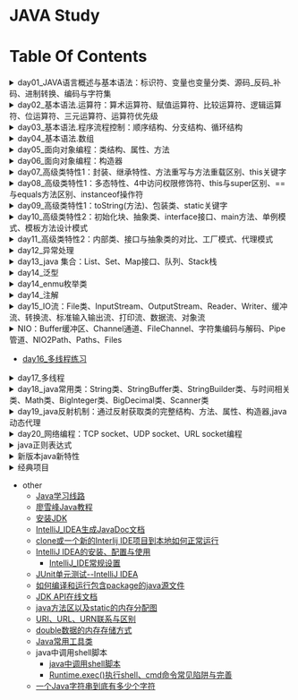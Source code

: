 JAVA Study
==

# Table Of Contents
<details>
<summary>day01_JAVA语言概述与基本语法：标识符、变量也变量分类、源码_反码_补码、进制转换、编码与字符集</summary>

* [day01_JAVA语言概述与基本语法](./day01/README.md "day01")
    * [JAVA语言概述](./day01/README.md#JAVA语言概述)
        * [java语言特点](./day01/README.md#java语言特点)
        * [java两种核心机制](./day01/README.md#java两种核心机制)
        * [.java源文件要求](./day01/README.md#java源文件要求)
        * [JDK、JRE、JVM的关系](./day01/README.md#JDKJREJVM的关系)
        * [注释](./day01/README.md#注释)
        * [javadoc生成文档说明](./day01/README.md#javadoc生成文档说明)
    * [关键字](./day01/README.md#关键字)
        * [定义数据类型的关键字](./day01/README.md#定义数据类型的关键字)
        * [定义数据类型值的关键字](./day01/README.md#定义数据类型值的关键字)
        * [定义流程控制的关键字](./day01/README.md#定义流程控制的关键字)
        * [定义权限修饰符的关键字](./day01/README.md#定义权限修饰符的关键字)
        * [定义类、函数、变量修饰符的关键字](./day01/README.md#定义类函数变量修饰符的关键字)
        * [定义类与类之间关系的关键字](./day01/README.md#定义类与类之间关系的关键字)
        * [定义建立实例及引用实例，判断实例的关键字](./day01/README.md#定义建立实例及引用实例判断实例的关键字)
        * [异常处理的关键字](./day01/README.md#异常处理的关键字)
        * [用于包的关键字](./day01/README.md#用于包的关键字)
        * [其他修饰符关键字](./day01/README.md#其他修饰符关键字)
        * [保留字](./day01/README.md#保留字)
    * [标识符](./day01/README.md#标识符)
        * [合法标识符规则](./day01/README.md#合法标识符规则)
    * [Java中名称命名规范](./day01/README.md#Java中名称命名规范)
    * [java中变量的声明与使用](./day01/README.md#java中变量的声明与使用)
        * [变量](./day01/README.md#变量)
        * [程序的执行过程](./day01/README.md#程序的执行过程)
        * [变量的分类](./day01/README.md#变量的分类)
            * [整数类型](./day01/README.md#整数类型)
            * [浮点型](./day01/README.md#浮点型)
            * [字符类型](./day01/README.md#字符类型)
            * [布尔类型boolean](./day01/README.md#布尔类型boolean)
        * [变量之间的运算](./day01/README.md#变量之间的运算)
    * [4种整数表达方式](./day01/README.md#4种整数表达方式)
    * [原码、反码、补码](./day01/README.md#原码反码补码)
    * [进制之间转换](./day01/README.md#进制之间转换)
        * [十进制转其它进制内置方法](./day01/README.md#十进制转其它进制内置方法)
    * [编码与字符集](./day01/README.md#编码与字符集)
        * [ASCII编码](./day01/README.md#ASCII编码)
        * [Unicode编码](./day01/README.md#Unicode编码)
            * [UTF-8](./day01/README.md#UTF-8)
</details>

<details>
<summary>day02_基本语法.运算符：算术运算符、赋值运算符、比较运算符、逻辑运算符、位运算符、三元运算符、运算符优先级</summary>

* [day02_基本语法](./day02/README.md "day02")
    * [运算符](./day02/README.md#运算符)
        * [算术运算符](./day02/README.md#算术运算)
            * [取模(取余数)：%](./day02/README.md#取模取余数)
            * [自增](./day02/README.md#自增)
            * [自减](./day02/README.md#自减)
            * [算术运算符的注意问题](./day02/README.md#算术运算符的注意问题)
            * [算术运算示例](./day02/README.md#算术运算示例)
        * [赋值运算符](./day02/README.md#赋值运算符)
        * [比较运算符](./day02/README.md#比较运算符)
        * [逻辑运算符](./day02/README.md#逻辑运算符)
            * [逻辑运算符对比示例](./day02/README.md#逻辑运算符对比示例)
        * [位运算符](./day02/README.md#位运算符)
            * [位运算符细节](./day02/README.md#位运算符细节)
            * [位运算应用例子](./day02/README.md#位运算应用例子)
        * [三元运算符](./day02/README.md#三元运算符)
        * [运算符的优先级](./day02/README.md#运算符的优先级)
    * [10进制数转成以16进制格式打印出来](./day02/README.md#10进制数转成以16进制格式打印出来)

</details>


<details>
<summary>day03_基本语法.程序流程控制：顺序结构、分支结构、循环结构</summary>

* [day03_基本语法.程序流程控制.循环结构](./day03/README.md "day03")
    * [程序流程控制](./day03/README.md#程序流程控制)
        * [结构类型](./day03/README.md#结构类型)
            * 顺序结构
            * 分支结构
            * 循环结构
    * [分支结构](./day03/README.md#分支结构)
        * [if-else](./day03/README.md#if-else)
        * [switch-case](./day03/README.md#switch-case)
            * [switch-case规则](./day03/README.md#switch-case规则)
        * [自动判断是否为闰年 示例](./day03/DateEstimationDays2.java)
    * [循环结构](./day03/README.md#循环结构)
        * [for循环](./day03/README.md#for循环)
        * [while](./day03/README.md#while)
        * [do-while](./day03/README.md#do-while)
        * [特殊流程控制break](./day03/README.md#特殊流程控制break)
            * break语句用于终止某个语句块的执行
            * [break语句出现在多层，嵌套的语句块中时，可以通过标签指明要终止的是哪一层语句块](./day03/README.md#break语句出现在多层嵌套的语句块中时可以通过标签指明要终止的是哪一层语句块)
        * [continue特殊控制](./day03/README.md#continue特殊控制)
        * [return](./day03/README.md#return)
        * [break, continue, return特殊流程控制说明](./day03/README.md#break-continue-return特殊流程控制说明)
</details>


<details>
<summary>day04_基本语法.数组</summary>

* [day04_基本语法.数组](./day04/README.md "day04")
    * [数组](./day04/README.md#数组)
    * [数组声明与初始化](./day04/README.md#数组声明与初始化)
    * [数组元素的默认值](./day04/README.md#数组元素的默认值)
    * [java数据的内存基本结构](./day04/README.md#java数据的内存基本结构)
    * [多维数组](./day04/README.md#多维数组)
        * [数组的不同书写格式](./day04/README.md#数组的不同书写格式)
        * [混合数据类型数组](./day04/README.md#混合数据类型数组)
    * [Arrays数组操作类](./day04/README.md#Arrays数组操作类)
    
</details>


<details>
<summary>day05_面向对象编程：类结构、属性、方法</summary>

* [day05_面向对象编程](./day05/README.md "day05")
    * [学习面向对象内容的三条主线](./day05/README.md#学习面向对象内容的三条主线)
    * [面向对象与面向过程](./day05/README.md#面向对象与面向过程)
    * [面向对象的思想概述](./day05/README.md#面向对象的思想概述)
    * [class类结构](./day05/README.md#class类结构)
        * [类的成员构成示例1](./day05/README.md#类的成员构成示例1)
        * [类的成员构成示例2](./day05/README.md#类的成员构成示例2)
    * [创建java自定义类](./day05/README.md#创建java自定义类)
        * [类的成员之一：属性](./day05/README.md#类的成员之一：属性)
        * [类中变量分类：成员变量与局部变量](./day05/README.md#类中变量分类成员变量与局部变量)
            * [成员变量的默认值(类变量、实例变量)](./day05/README.md#成员变量的默认值类变量实例变量)
        * [类的成员之二：方法](./day05/README.md#类的成员之二方法)
        * [对象的创建和使用](./day05/README.md#对象的创建和使用)
        * [类的访问机制](./day05/README.md#类的访问机制)
        * [方法(method)](./day05/README.md#方法method)
            * 方法的调用
        * [方法的重载](./day05/README.md#方法的重载)
        * [可变个数的形参](./day05/README.md#可变个数的形参)
    * [内存划分的结构](./day05/README.md#内存划分的结构)
    * [方法的参数传递](./day05/README.md#方法的参数传递)
    * [面向对象特征之一：封装和隐藏](./day05/README.md#面向对象特征之一封装和隐藏)
        * [信息的封装和隐藏](./day05/README.md#信息的封装和隐藏)
        
</details>

<details>
<summary>day06_面向对象编程：构造器</summary>

* [day06_面向对象编程.构造器](./day06/README.md "day06")
    * [类的成员之三：构造器(构造方法)](./day06/README.md#类的成员之三构造器构造方法)
        * [构造器的特征](./day06/README.md#构造器的特征)
        * [构造器的作用](./day06/README.md#构造器的作用)
        * [构造器语法格式](./day06/README.md#构造器语法格式)
        * [构造器规则](./day06/README.md#构造器规则)
    * [构造器重载](./day06/README.md#构造器重载)

</details>

<details>
<summary>day07_高级类特性1：封装、继承特性、方法重写与方法重载区别、this关键字</summary>

* [day07_高级类特性1](./day07/README.md "day07")
    * [关键字--this](./day07/README.md#关键字--this)
        * [this作用](./day07/README.md#this作用)
        * [this关键字使用注意事项](./day07/README.md#this关键字使用注意事项)
    * [JavaBean](./day07/README.md#JavaBean)
    * [UML图表示类方法](./day07/README.md#UML图表示类方法)
    * [关键字--package](./day07/README.md#关键字--package)
        * [package的使用](./day07/README.md#package的使用)
    * [关键字--import](./day07/README.md#关键字--import)
        * [import语句使用注意事项](./day07/README.md#import语句使用注意事项)
    * [JDK主要的包介绍](./day07/README.md#JDK主要的包介绍)
    * [面向对象特征之二：继承](./day07/README.md#面向对象特征之二继承)
        * [继承基本概念](./day07/README.md#继承基本概念)
        * [继承的作用](./day07/README.md#继承的作用)
        * [继承的规则](./day07/README.md#继承的规则)
    * [方法的重写(overrides)](./day07/README.md#方法的重写overrides)
        * [定义](./day07/README.md#定义)
        * [方法重写规则](./day07/README.md#方法重写规则)
    * [方法重写与方法重载的区别](./day07/README.md#方法重写与方法重载的区别)
</details>


<details>
<summary>day08_高级类特性1：多态特性、4中访问权限修饰符、this与super区别、==与equals方法区别、instanceof操作符</summary>

* [day08_高级类特性1](./day08/README.md "day08")
    * [四种访问权限修饰符](./day08/README.md#四种访问权限修饰符)
    * [super关键字](./day08/README.md#super关键字)
        * [调用父类的构造器](./day08/README.md#调用父类的构造器)
    * [this和super的区别](./day08/README.md#this和super的区别)
        * [super父类与子类的内存结构](./day08/README.md#super父类与子类的内存结构)
        * [子类对象实例化的过程及内存结构](./day08/README.md#子类对象实例化的过程及内存结构)
    * [面向对象特征之三：多态性](./day08/README.md#面向对象特征之三多态性)
        * [虚拟方法调用(Virtual method invocation)](./day08/README.md#虚拟方法调用Virtual-method-invocation)
        * [子类继承父类](./day08/README.md#子类继承父类)
    * [instanceof操作符](./day08/README.md#instanceof操作符)
    * [对象类型转换(Casting)](./day08/README.md#对象类型转换Casting)
    * [Object类](./day08/README.md#Object类)
        * [Object类中的主要方法](./day08/README.md#Object类中的主要方法)
    * [==操作符与equals方法](./day08/README.md#操作符与equals方法)
    
</details>


<details>
<summary>day09_高级类特性1：toString(方法)、包装类、static关键字</summary>

* [day09_高级类特性1](./day09/README.md "day09")
    * [toString()方法](./day09/README.md#toString方法)
    * [包装类(Wrapper)](./day09/README.md#包装类Wrapper)
        * [基本数据类型、包装类、String类三者之间的互转](./day09/README.md#基本数据类型包装类String类三者之间的互转)
    * [static关键字](./day09/README.md#static关键字)
        * [类属性、类方法的设计思想](./day09/README.md#类属性类方法的设计思想)
        
</details>


<details>
<summary>day10_高级类特性2：初始化块、抽象类、interface接口、main方法、单例模式、模板方法设计模式</summary>

* [day10_高级类特性2](./day10/README.md "day10")
    * [单例设计模式(Singleton)](./day10/README.md#单例设计模式Singleton)
        * [单例的实现](./day10/README.md#单例的实现)
    * [main方法](./day10/README.md#main方法)
    * [类的成员之四：初始化块](./day10/README.md#类的成员之四初始化块)
        * [代码块分类：static代码块、非satic代码块](./day10/README.md#代码块分类)
    * [final关键字](./day10/README.md#final关键字)
    * [抽象类(abstract class)](./day10/README.md#抽象类abstract-class)
    * [模板方法设计模式(TemplateMethod)](./day10/README.md#模板方法设计模式TemplateMethod)
    * [interfacer接口](./day10/README.md#interfacer接口)
        * [接口用法总结](./day10/README.md#接口用法总结)
        * [java8接口的改进](./day10/README.md#java8接口的改进)
</details>


<details>
<summary>day11_高级类特性2：内部类、接口与抽象类的对比、工厂模式、代理模式</summary>

* [day11_高级类特性2](./day11/README.md "day11")
    * [工厂方法设计模式(factory method)](./day11/README.md#工厂方法设计模式factory-method)
        * 概述
        * [应用场景](./day11/README.md#应用场景)
        * [示例](./day11/README.md#工厂方法设计模式示例)
        * [工厂方法设计总结](./day11/README.md#工厂方法设计总结)
    * [代理模式(proxy)](./day11/README.md#代理模式(proxy))
        * 概述(./day11/README.md#)
        * [示例](./day11/README.md#示例)
    * [接口和抽象类的关系](./day11/README.md#)
    * [类的成员之五：内部类](./day11/README.md#类的成员之五内部类)
        * [内部类示例](./day11/README.md#内部类示例)
    * [匿名内部类](./day11/README.md#匿名内部类)
        * [匿名内部示例](./day11/README.md#匿名内部示例)

</details>


<details>
<summary>day12_异常处理</summary>

* [day12_异常处理](./day12/README.md "day12")
    * [异常的定义](./day12/README.md#异常的定义)
        * [分类](./day12/README.md#分类)
        * Exception
        * 异常解决方法
        * [异常特点](./day12/README.md#异常特点)
        * [java异常类层次](./day12/README.md#java异常类层次)
        * [异常、错误 示例](./day12/README.md#示例)
    * [异常处理机制](./day12/README.md#异常处理机制)
        * [如何处理异常](./day12/README.md#如何处理异常)
    * [异常处理方式一：抓取异常](./day12/README.md#异常处理方式一抓取异常)
        * [注意](./day12/README.md#注意)
    * [异常处理方式二：声明抛出异常](./day12/README.md#异常处理方式二声明抛出异常)
        * [重写方法声明抛出异常的原则](./day12/README.md#重写方法声明抛出异常的原则)
    * [手动抛出异常](./day12/README.md#手动抛出异常)
    * [自定义异常类](./day12/README.md#自定义异常类)
    * [异常处理小结](./day12/README.md#异常处理小结)
        * [java异常处理模型：抓抛模型](./day12/README.md#java异常处理模型抓抛模型)
        * [异常处理5个关键字](./day12/README.md#异常处理5个关键字)
    * 其他
        * [java对象在内存中的结构](./day12/README.md#java对象在内存中的结构)
</details>


<details>
<summary>day13_java 集合：List、Set、Map接口、队列、Stack栈</summary>

* [day13_java 集合](./day13/README.md "day13")
    * [java集合概述](./day13/README.md#java集合概述)
        * [Collection接口继承树](./day13/README.md#Collection接口继承树)
        * [Map接口继承树](./day13/README.md#Map接口继承树)
    * [Collection接口](./day13/README.md#Collection接口)
        * [Collection接口方法](./day13/README.md#Collection接口方法)
        * [使用Iterator接口遍历集合元素](./day13/README.md#使用Iterator接口遍历集合元素)
        * [for增强版遍历集合元素--foreach](./day13/README.md#for增强版遍历集合元素--foreach)
    * [List接口](./day13/README.md#List接口)
        * [List接口实现类之一：ArrayList](./day13/README.md#List接口实现类之一ArrayList)
        * [List实现类之二：LinkedList](./day13/README.md#List实现类之二LinkedList)
        * [List实现类之三：Vector](./day13/README.md#List实现类之三Vector)
        * [ListIterator接口](./day13/README.md#ListIterator接口)
        * [Iterator与ListIterator主要区别](./day13/README.md#Iterator与ListIterator主要区别)
    * [Set接口](./day13/README.md#Set接口)
        * [Set要求](./day13/README.md#Set要求)
        * [Set实现类之一：HashSet](./day13/README.md#Set实现类之一HashSet)
        * [hashCode()方法](./day13/README.md#hashCode方法)
        * [Set实现类之二：LinkedHashSet](./day13/README.md#Set实现类之二LinkedHashSet)
        * [Set实现类之三：TreeSet](./day13/README.md#Set实现类之三TreeSet)
        * [Set交集、并集、差集运算](./day13/README.md#Set交集并集差集运算)
    * [Map接口](./day13/README.md#Map接口)
        * [Map常用方法](./day13/README.md#Map常用方法)
        * [Map特点](./day13/README.md#Map特点)
        * [Map接口实现类之一：HashMap](./day13/README.md#Map接口实现类之一HashMap)
            * HashMap特点
            * [Map创建对象时指定初始值](./day13/README.md#Map创建对象时指定初始值)
        * [Map接口实现类之二：LinkedHashMap](./day13/README.md#Map接口实现类之二LinkedHashMap)
        * [Map接口实现类之三：TreeMap](./day13/README.md#Map接口实现类之三TreeMap)
        * [Map接口实现类之四：Hashtable](./day13/README.md#Map接口实现类之四Hashtable)
        * [Map接口实现类之五：Properties](./day13/README.md#Map接口实现类之五Properties)
    * [操作集合的工具类：Collections](./day13/README.md#操作集合的工具类Collections)
    * Enumeration迭代器
    * [其他](./day13/README.md#其他)
        * [Scanner异常处理](./day13/README.md#Scanner异常处理)
        * [List中元素为对象，通过对象中的指定属性进行排序](./day13/README.md#list中元素为对象通过对象中的指定属性进行排序)
        * [List、Set、Map在创建对象时指定初始值](./day13/README.md#ListSetMap在创建对象时指定初始值)
        * [List与Set互转](./day13/README.md#List与Set互转)
        * [Array与Set互转](./day13/README.md#Array与Set互转)
    * [Queue队列](./day13/queue.md)
        * [Queue概念](./day13/queue.md#Queue概念)
        * [Queue特点](./day13/queue.md#Queue特点)
        * [Queue方法](./day13/queue.md#Queue方法)
        * [Queue示例](./day13/queue.md#Queue示例)
    * [PriorityQueue优先权队列](./day13/priority_queue.md)
        * [PriorityQueue概念](./day13/priority_queue.md#PriorityQueue概念)
        * [PriorityQueue特点](./day13/priority_queue.md#PriorityQueue特点)
        * [PriorityQueue示例](./day13/priority_queue.md#PriorityQueue示例)
    * [Deque双端队列](./day13/deque.md)
        * [Deque概念](./day13/deque.md#Deque概念)
        * [Deque特点](#Deque特点)
        * [Queue和Deque出队和入队方法比较](#Queue和Deque出队和入队方法比较)
        * [Deque示例](#Deque示例)
    * [Stack栈](./day13/stack.md)
        * [Stack概念](./day13/stack.md#Stack概念)
        * [Stack类方法](./day13/stack.md#Stack类方法)
        * [Deque代替Stack方法](./day13/stack.md#Deque代替Stack方法)
        * [Stack示例](./day13/stack.md#Stack示例)
    * [Stack、Queue遍历](./day13/src/com/java/queue/StackQueueBianli.java)
</details>


<details>
<summary>day14_泛型</summary>

* [day14_泛型](./day14/README.md "泛型")
    * [泛型概述](./day14/README.md#泛型概述)
    * [泛型的使用](./day14/README.md#泛型的使用)
    * [泛型的几个重要使用的地方](./day14/README.md#泛型的几个重要使用的地方)
    * [泛型类规则](./day14/README.md#泛型类规则)
        * 自定义泛型类示例
    * [泛型接口](./day14/README.md#泛型接口)
    * [泛型方法](./day14/README.md#泛型方法)
    * [泛型与继承的关系](./day14/README.md#泛型与继承的关系)
    * [泛型通配符](./day14/README.md#泛型通配符)
</details>


<details>
<summary>day14_enmu枚举类</summary>

* [enmu枚举类](./README/枚举类.md "enmu枚举类")
    * [枚举类入门](./README/枚举类.md#)
        * [枚举类的属性](./README/枚举类.md#枚举类的属性)
    * [自定义枚举类](./README/枚举类.md#自定义枚举类)
    * [enum枚举类与普通类的区别](./README/枚举类.md#enum枚举类与普通类的区别)
    * [常用方法](./README/枚举类.md#常用方法)
        * [enum枚举类示例](./README/枚举类.md#enum枚举类示例)
    * [枚举类实现接口](./README/枚举类.md#枚举类实现接口)
        * [实现接口的枚举类示例](./README/枚举类.md#实现接口的枚举类示例)
    * [JDK内置的枚举类示例](./day14/src/com/java/enumerate/enumerate.md)
</details>


<details>
<summary>day14_注解</summary>

* [注解](./README/注解.md "注解")
    * [注解概述](./README/注解.md#注解概述)
    * [三个常用的Annotation](./README/注解.md#三个常用的Annotation)
        * [三个基本注解的使用示例](./README/注解.md#三个基本注解的使用示例)
    * [自定义注解](./README/注解.md#自定义注解)
        * [自定义注解示例](./README/注解.md#自定义注解示例)
    * [元注解](./README/注解.md#元注解)
    * [提取Annotation信息](./README/注解.md#提取Annotation信息)
    * [内置注解源码](./README/注解.md#内置注解源码)
    * [java8注解新特性](./README/注解.md#java8注解新特性)

</details>


<details>
<summary>day15_IO流：File类、InputStream、OutputStream、Reader、Writer、缓冲流、转换流、标准输入输出流、打印流、数据流、对象流</summary>

* [day15_IO流](./day15/README.md "IO流")
    * [File类](./day15/README.md#File类)
    * [JAVA IO原理](./day15/README.md#java-io原理)
    * [流的分类](./day15/README.md#流的分类)
        * [流的抽象基类](./day15/README.md#流的抽象基类)
        * [IO流体系](./day15/README.md#IO流体系)
        * [节点流和处理流](./day15/README.md#节点流和处理流)
    * [InputStream、Reader](./day15/README.md#inputstreamreader)
    * [OutputStream、Writer](./day15/README.md#outputstreamwriter)
    * [处理流之一：缓冲流](./day15/README.md#处理流之一缓冲流)
    * [处理流之二：转换流](./day15/README.md#处理流之二转换流)
        * [InputStreamReader](./day15/README.md#InputStreamReader)
        * [OutputStreamWriter](./day15/README.md#OutputStreamWriter)
    * [字符集](./day15/README.md#字符集)
    * [字符编码、解码(字节数组与字符数组互转时才需要指定字符集)](./day15/README.md#字符编码解码字节数组与字符数组互转时才需要指定字符集)
    * [处理之三：标准输入输出流](./day15/README.md#处理之三标准输入输出流)
    * [处理流之四：打印流](./day15/README.md#处理流之四打印流)
    * [处理流之五：数据流DataInputStream、DataOutputStream](./day15/README.md#处理流之五数据流DataInputStreamDataOutputStream)
    * [处理流之六：对象流](./day15/README.md#处理流之六对象流)
        * [对象流使用注意，读取时报java.io.EOFException异常](./day15/README.md#对象流使用注意读取时报javaioEOFException异常)
        * 对象的序列化
        * 使用对象流序列化对象
    * [RandomAccessFile类,可控制可任意位置读写文件](./day15/README.md#RandomAccessFile类)
    * [流的基本应用小总结](./day15/README.md#流的基本应用小总结)
    
</details>


<details>
<summary>NIO：Buffer缓冲区、Channel通道、FileChannel、字符集编码与解码、Pipe管道、NIO2Path、Paths、Files</summary>

* [NIO](./NIO/README.md)
    * [NIO概述](./NIO/README.md#NIO概述)
    * [NIO与IO的区别](./NIO/README.md#[NIO与IO的区别])
    * [Channel通道与Buffer缓冲区](./NIO/README.md#Channel通道与Buffer缓冲区)
    * [Buffer缓冲区](./NIO/README.md#Buffer缓冲区)
        * [缓冲区的基本属性](./NIO/README.md#缓冲区的基本属性)
        * [Buffer常用方法](./NIO/README.md#Buffer常用方法)
        * [Buffer数据操作方法](./NIO/README.md#Buffer数据操作方法)
        * [直接缓冲区与非直接缓冲区](./NIO/README.md#直接缓冲区与非直接缓冲区)
        * [HeapByteBuffer与DirectByteBuffer](./NIO/README.md#HeapByteBuffer与DirectByteBuffer)
    * [Channel通道](./NIO/README.md#Channel通道)
        * [Channel接口的主要实现类](./NIO/README.md#Channel接口的主要实现类)
        * [获取通道](./NIO/README.md#获取通道)
        * [分散读取Scatter和聚集写入Gather](./NIO/README.md#分散读取Scatter和聚集写入Gather)
        * [通道之间的数据传输](./NIO/README.md#通道之间的数据传输)
    * [FileChannel常用方法](./NIO/README.md#FileChannel常用方法)
    * [非阻塞式NIO、阻塞式NIO、与阻塞式IO](./NIO/README.md#非阻塞式NIO阻塞式NIO与阻塞式IO)
        * [NIO TCP socket编程](./NIO/README.md#NIOTCPsocket编程)
        * [NIO UDP socket编程](./NIO/README.md#NIOUDPsocket编程)
        * [选择器Selector](./NIO/README.md#选择器Selector)
        * [SelectionKey](./NIO/README.md#SelectionKey)
        * [网络编程常用Channel](./NIO/README.md#网络编程常用Channel)
    * [字符集编码与解码](./NIO/README.md#字符集编码与解码)
    * [Pipe管道](./NIO/README.md#Pipe管道)
    * [NIO2 Path、Paths、Files](./NIO/README.md#NIO2PathPathsFiles)
        * [Path接口](./NIO/README.md#Path接口)
        * [Paths类](./NIO/README.md#Paths类)
        * [Files类](./NIO/README.md#Files类)
    * [自动资源管理](./NIO/README.md#自动资源管理)
</details>

* [day16_多线程练习](./day16/README.md "")


<details>
<summary>day17_多线程</summary>

* [day17_多线程](./day17/README.md "多线程")
    * [程序、进程、线程概念](./day17/README.md#程序进程线程概念)
    * [多线程使用场景](./day17/README.md#多线程使用场景)
        * 多线程的创建和启动
    * [Thread类](./day17/README.md#Thread类)
        * [创建线程(类)的两种方法](./day17/README.md#创建线程类的两种方法)
            * [继承Thread类](./day17/README.md#继承Thread类)
            * [实现Runnable接口](./day17/README.md#实现Runnable接口)
         * [继承Thread方式和实现Runnable方法的联系与区别](./day17/README.md#继承Thread方式和实现Runnable方法的联系与区别)
         * [Thread构造器](./day17/README.md#Thread构造器)
         * [Thread常用方法](./day17/README.md#Thread常用方法)
    * [线程的调度](./day17/README.md#线程的调度)
    * [线程的优先级](./day17/README.md#线程的优先级)
    * [使用多线程的优点](./day17/README.md#使用多线程的优点)
    * [线程的分类](./day17/README.md#线程的分类)
        * 守护线程
        * 用户线程
    * [线程的生命周期](./day17/README.md#线程的生命周期)
    * [线程的同步](./day17/README.md#线程的同步)
    * [synchronized线程同步使用方法](./day17/README.md#synchronized线程同步使用方法)
    * [synchronized线程同步机制的两种实现方式](./day17/README.md#synchronized线程同步机制的两种实现方式)
        * 同步代码块
        * 同步方法
    * [互斥锁](./day17/README.md#互斥锁)
    * [懒汉式单例模式线程安全问题修复](./day17/README.md#懒汉式单例模式线程安全问题修复)
    * [释放锁的操作](./day17/README.md#释放锁的操作)
    * [不会释放锁的操作](./day17/README.md#不会释放锁的操作)
    * [线程的死锁问题](./day17/README.md#线程的死锁问题)
    * [线程通信](./day17/README.md#线程通信)
        * 线程通信示例
        * 线程通信应用示例(生产者/消费者问题)
</details>


<details>
<summary>day18_java常用类：String类、StringBuffer类、StringBuilder类、与时间相关类、Math类、BigInteger类、BigDecimal类、Scanner类</summary>

* [day18_java常用类](./day18/README.md "java常用类")
    * [String类](./day18/README.md#String类)
        * 字符串的特性
        * String类的构造器
        * String方法
            * [String的hashCode()方法](./day18/README.md#String的hashCode方法)
        * 字符串与基本数据类型、包装类之间转换
        * 字符串与字节数组的相互转换
        * 字符串与字符数组的相互转换
    * [StringBuffer类](./day18/README.md#StringBuffer类)
        * 特点
        * 构造器
        * StringBuffer方法
    * [StringBuilder类](./day18/README.md#StringBuilder类)
        * String、StringBuffer、StringBuilder特点比较
    * 与时间相关的类
        * System.currentTimeMillis();
        * Date：java.util.Date、java.sql.Date
        * SimpleDateFormat
            * [SimpleDateForma的pattern字母定义](./day18/README.md#SimpleDateForma的pattern字母定义)
        * Calendar
    * [主要时间标准](./day18/README.md#主要时间标准)
    * [System类的System.currentTimeMillis()方法](./day18/README.md#system类的systemcurrenttimemillis方法)
    * [Date类](./day18/README.md#Date类)
    * [SimpleDateFormat类](./day18/README.md#SimpleDateFormat类)
        * [匹配模式的字母定义](./day18/README.md#simpledateforma的pattern字母定义)
        * [根据指定格式 日期时间对象与字符串互转](./day18/src/com/java/www/SimpleDateFormatTest.java)
    * [Calendar类](./day18/README.md#Calendar类)
        * [Calendar类使用注意](./day18/README.md#Calendar类使用注意)
    * [Math类](./day18/README.md#Math类)
    * [BigInteger类](./day18/README.md#BigInteger类)
    * [BigDecimal类](./day18/README.md#BigDecimal类)
        * [float、double类型数据计算时精度丢失避免方法](./day18/README.md#floatdouble类型数据计算时精度丢失避免方法)
    * [Scanner类](./day18/README.md#Scanner类)
        * [Scanner类](./day18/README.md#next与nextLine区别)
</details>


<details>
<summary>day19_java反射机制：通过反射获取类的完整结构、方法、属性、构造器,java动态代理</summary>

* [day19_java反射机制](./day19/README.md "java反射机制")
    * [java reflection](./day19/README.md#java-reflection)
        * 反射机制提供的功能
        * 反射相关的主要API
        * Class类主要方法
        * 反射示例
        * 获取类的Class实例的4种方法
        * 示例
    * [JAVA类加载过程](./day19/README.md#JAVA类加载过程)
        * ClassLoader
        *  类加载器一个主要方法
    * [通过反射调用类的完整结构](./day19/README.md#通过反射调用类的完整结构)
        * 获取实现的接口
        * 获取所继承的父类
        * 获取全部的构造器
        * 获取全部的方法
        * 获取全部的属性(Field)
        * 获取注解(Annotation)
        * 泛型相关
        * 获取类所在的包
        * 获取内部类
        * 数字形式修饰符转String修饰符
        * 示例
    * [通过反射调用类中指定的方法、属性、构造器](./day19/README.md#通过反射调用类中指定的方法属性构造器)
        * 调用指定的方法
        * 调用指定的属性
        * 调用指定的构造器
    * [遍历打印指定类的成员（属性变量、构造器、方法）](./day19/README.md#遍历指定类的成员属性变量构造器方法)
    * [JAVA动态代理](./day19/README.md#JAVA动态代理)
        * 静态代理示例
        * 动态代理示例
    * [动态代理与AOP(Aspect Orient Programming面向切面编程)](./day19/README.md#动态代理与aopaspect-orient-programming面向切面编程)
        * AOP代理示例
    
        
</details>


<details>
<summary>day20_网络编程：TCP socket、UDP socket、URL socket编程</summary>

* [day20_网络编程](./day20/README.md "网络编程")
    * [网络编程概述](./day20/README.md#网络编程概述)
    * [通讯要素](./day20/README.md#网络基础)
        * IP和端口
            * InetAddress类(IP地址)、InetSocketAddress(IP、端口)
        * 网络通信协议
    * [TCP socket网络编程](./day20/README.md#基于Socket的TCP编程)
        * ServerSocket类
        * Socket类
        * [TCP socket、WebServer示例](./day20/README.md#TCP-socket示例)
    * [UDP socket网络编程](./day20/README.md#基于socket的UDP编程)
        * DatagramSocket类
        * DatagramPacket类
    * [URL socket网络编程](./day20/README.md#URL编程)
        * URL类
        * URLConnection类
        * HttpURLConnection类
    * [小结](./day20/README.md#小结)
    * [其他](./day20/README.md#其他)
        * [java lambda表达式](./day20/README.md#java-lambda表达式)
        * [InputStream判断数据已经读取结束的解决方法](./day20/README.md#InputStream判断数据已经读取结束的解决方法)

</details>


<details>
<summary>java正则表达式</summary>

* java正则表达式
    * [正则表达式概述](./regex/README.md#正则表达式例子)
    * [java regex正则](./regex/README.md#javaregex正则)
        * [java.util.regex包结构](./regex/README.md#javautilregex包结构)
        * [Pattern类](./regex/README.md#Pattern类)
            * [Pattern类主要方法](./regex/README.md#Pattern类主要方法)
        * [Matcher类](./regex/README.md#Matcher类)
            * [Matcher类主要方法](./regex/README.md#Matcher类主要方法)
        * [java正则示例](./regex/README.md#java正则示例)
        * [PatternSyntaxException异常类的方法](./regex/README.md#PatternSyntaxException异常类的方法)

</details>


<details>
<summary>新版本java新特性</summary>

<details>
<summary>java 8新特性</summary>

* [java 8新特性](./java8_features/README.md)
    * [本章内容](./java8_features/README.md#本章内容)
    * [Java8新特性简介](./java8_features/README.md#Java8新特性简介)
    * [Stream的并行流与串行流](./java8_features/README.md#Stream的并行流与串行流)
    * [Lambda表达式](./java8_features/README.md#Lambda表达式)
        * [Lambda表达式格式](./java8_features/README.md#Lambda表达式格式)
        * [Lambda表达式的本质](./java8_features/README.md#Lambda表达式的本质)
        * [Lambda表达式的6种语法格式](./java8_features/README.md#Lambda表达式的6种语法格式)
    * [函数式(Functional)接口](./java8_features/README.md#函数式Functional接口)
        * [java内置的函数式接口](./java8_features/README.md#java内置的函数式接口)
    * [方法引用](./java8_features/README.md#方法引用)
        * [方法引用的本质](./java8_features/README.md#方法引用的本质)
        * [方法引用三中使用情况](./java8_features/README.md#方法引用三中使用情况)
        * [方法引用示例](./java8_features/README.md#方法引用示例)
    * [构造器引用](./java8_features/README.md#构造器引用)
        * [数组引用](./java8_features/README.md#数组引用)
        * [构造器引用示例](./java8_features/README.md#构造器引用示例)
    * [Stream API](./java8_features/README.md#Stream-API)
        * [Stream与Collection集合区别](./java8_features/README.md#Stream与Collection集合区别)
        * [Stream特点](./java8_features/README.md#Stream特点)
        * [Stream执行流程](./java8_features/README.md#Stream执行流程)
        * [Stream实例化的几种方式](./java8_features/README.md#Stream实例化的几种方式)
        * [顺序流与并行流的互转](./java8_features/README.md#顺序流与并行流的互转)
        * [Stream实例化示例](./java8_features/README.md#Stream实例化示例)
        * [Stream接口的中间操作](./java8_features/README.md#Stream接口的中间操作)
        * [Stream接口的终止操作](./java8_features/README.md#Stream接口的终止操作)
        * [Collectors类](./java8_features/README.md#Collectors类)
    * [Optional类](./java8_features/README.md#Optional类)
        * [Optional方法](./java8_features/README.md#Optional方法)
        * [Optional示例](./java8_features/README.md#Optional示例)
    * [java8注解新特性](./java8_features/README.md#java8注解新特性)
        * [java8注解新特性示例](./java8_features/README.md#java8注解新特性示例)
    * [java8接口的改进，新增默认方法、静态方法](./java8_features/README.md#java8接口的改进)
        * [接口中默认方法的"类优先"原则](./java8_features/README.md#接口中默认方法的类优先原则)
    * [新的时间API](./java8_features/README.md#新的时间API)
        * [新的时间类包结构](./java8_features/README.md#新的时间类包结构)
        * [LocalDate、LocalTime、LocalDateTime](./java8_features/README.md#LocalDateLocalTimeLocalDateTime)
        * [LocalDateTime类](./java8_features/README.md#LocalDateTime类)
            * [LocalDateTime方法使用示例、时间格式化与解析](./java8_features/README.md#LocalDateTime方法使用示例)
        * [DateTimeFormatter格式化或解析日期、日间](./java8_features/README.md#DateTimeFormatter格式化或解析日期日间)
        * [java.util.Date与LocalDateTime,LocalDate互转](./java8_features/README.md#Date与LocalDateTime互转)
        * [java.sql.Date、java.sql.Time、java.sql.Timestamp与LocalDate、LocalTime、LocalDateTime互转](./java8_features/src/com/java/time/timeConvert.java)
        * [Instant瞬时](./java8_features/README.md#Instant瞬时)
            * [Instant与LocalDateTime互转](./java8_features/README.md#Instant与LocalDateTime互转)
        * [其他时间API](./java8_features/README.md#其他时间API)
            * ChronoUnit计算两LocalDateTime、LocalDate、LocalTime差值(时分秒日月年等任选)
            * Duration计算两LocalDateTime、LocalTime的差值(秒、纳秒)
            * ...
    * [ArrayList在java7和java8上的异同](./java8_features/README.md#ArrayList在java7和java8上的异同)
    * [HashMap在java7和java8的实现原理](./java8_features/README.md#HashMap在java7和java8的实现原理)
    * [Set结构](./java8_features/README.md#Set结构)
</details>

<details>
<summary>java 9新特性</summary>

* [java 9新特性](./java9_features/README.md)
    * [本章内容](./java9_features/README.md#本章内容)
    * [新特性概览](./java9_features/README.md#本章内容)
    * [JDK和JRE的改变](./java9_features/README.md#JDK和JRE的改变)
    * [模块化系统](./java9_features/README.md#模块化系统)
        * [模块使用示例](./java9_features/README.md#模块使用示例)
    * [REPL工具:jShell](./java9_features/README.md#REPL工具jShell)
        * [jShell使用示例](./java9_features/README.md#jShell使用示例)
    * [多版本兼容jar包](./java9_features/README.md#多版本兼容jar包)
    * [接口的改进，新增私有方法](./java9_features/README.md#接口的改进)
    * [抽象类、接口异同](./java9_features/README.md#抽象类接口异同)
    * [钻石操作符升级](./java9_features/README.md#钻石操作符升级)
    * [try语句的改进](./java9_features/README.md#try语句的改进)
    * [下划线变量使用限制](./java9_features/README.md#下划线变量使用限制)
    * [String,StringBuffer,StringBuild存储结构变化](./java9_features/README.md#StringStringBufferStringBuild存储结构变化)
    * [集合工厂方法:快速创建只读集合](./java9_features/README.md#集合工厂方法:快速创建只读集合)
    * [增强的Stream API](./java9_features/README.md#增强的StreamAPI)
    * [增强Optaional类](./java9_features/README.md#增强Optaional类)
    * [多分辨率图像API](./java9_features/README.md#多分辨率图像API)
    * [全新的Http客户端接口HttpClient](./java9_features/README.md#全新的Http客户端接口HttpClient)
    * [其他特性](./java9_features/README.md#)
        * Deprecated的相关API
        * 智能Java编译工具
        * 统一的JVM日志系统
        * javadoc的HTML 5支持
        * Javascript引擎升级为Nashorn
        * java的动态编译器
        * java的动态编译器

</details>
    
<details>
<summary>java 10新特性</summary>

* [java 10新特性](./java10_features/README.md)
    * [局部变量类型推断](./java10_features/README.md#局部变量类型推断)
        * [适用情况](./java10_features/README.md#适用情况)
            * 局部变量的初始化
            * forEach增添循环
            * for遍历
        * [不适用情况](./java10_features/README.md#)
            * 变量初始值为null
            * lambda表达式
            * 方法引用中
            * 为数组静态初始化
            * 没有初始化的局部变量声明
            * 方法的返回类型
            * 方法的参数类型
            * 构造器的参数类型
            * 字段属性
            * catch块中的异常类型
        * [局部变量类型推断原理](./java10_features/README.md#局部变量类型推断原理)
    * [集合新增创建不可变集合的方法](./java10_features/README.md#集合新增创建不可变集合的方法)
</details>
 
<details>
<summary>java 11新特性</summary>

* [java 11新特性](./java11_features/README.md)
    * [String类新增方法](./java11_features/README.md#String类新增方法)
        * [String类新增方法示例](./java11_features/README.md#String类新增方法示例)
    * [Optional类新增方法](./java11_features/README.md#Optional类新增方法)
    * [局部变量类型推断升级](./java11_features/README.md#局部变量类型推断升级)
    * [HttpClient增强](./java11_features/README.md#HttpClient增强)
    * [更简单的编译运行程序](./java11_features/README.md#更简单的编译运行程序)
    * [其他特性](./java11_features/README.md#其他特性)  
</details>

<details>
<summary>java 12新特性</summary>

* [java 12新特性](./java12_features/README.md)
    * [新特性官方介绍](./java12_features/README.md)
    * 新增Shenandoah低暂停时间垃圾回收器算法(实验性功能)
    * 添加一个基本的microbenchmark套件
    * 增强switch表达式(预览功能)
    * 引入JVM常量API
    * 只保留一个64位AARCH64端口
    * 64位平台上使用默认CDS存档
    * 增强G1垃圾回收器，可中止混合集合
    * 增强G1垃圾回收器，使其能自动返回未用堆内存给操作系统
    * 添加一个基本的microbenchmark套件  
</details>


<details>
<summary>java 13新特性</summary>

* [java 13新特性](./java13_features/README.md)
    * 新特性官方说明
    * 动态CDS归档
    * 增强ZGC垃圾回收器，不提交未使用的内存
    * 重新实现Socket API
    * 增强switch表达式(预览功能)
    * 文本块(预览功能)
</details> 
</details>


<details>
<summary>经典项目</summary>

* 经典项目
    * [家庭记账软件](./project01/README.md)
    * [客户信息管理系统](./project02/README.md)
    * Bank管理系统
        * [Bank01](./Bank01/README.md)
        * [Bank02](./Bank02/README.md)
        * [Bank03](./Bank03/README.md)
        * [Bank04](./Bank04/README.md)
        * [Bank05](./Bank05/README.md)
        * [Bank06](./Bank06/README.md)
        * [Bank07](./Bank07/README.md)
        * [Bank08](./Bank08/README.md)
   
    * 开发团队调度软件
        * [开发团队调度软件_参考版](./project03_sample/README.md)
        * [开发团队调度软件_改进版](./project03/README.md)
    * [考试管理系统软件](./project04/README.md)
</details>

* other
    * [Java学习线路](./README/java学习线路_ok.md)
    * [廖雪峰Java教程](https://www.liaoxuefeng.com/wiki/1252599548343744)
    * [安装JDK](./README/install_JDK.md "安装JDK")  
    * [IntelliJ_IDEA生成JavaDoc文档](./README/IntelliJ_IDEA生成JavaDoc文档.md)
    * [clone或一个新的Interlij IDE项目到本地如何正常运行](README/Intellij_IDE_open_new_clone_project.md "clone或一个新的Interlij IDE项目到本地如何正常运行")
    * [IntelliJ IDEA的安装、配置与使用](README/images/other/IntelliJ_IDEA的安装、配置与使用.pdf)
        * [IntelliJ_IDE常规设置](./README/IntelliJ_IDE设置.md)
    * [JUnit单元测试--IntelliJ IDEA](./README/JUnit_IntelliJ_IDEA.md)
    * [如何编译和运行包含package的java源文件](./README/Compile_and_run_a_contain_package.md)
    * [JDK API在线文档](./README/java_resources.md)
    * [java方法区以及static的内存分配图](./README/java方法区以及static的内存分配图.md)
    * [URI、URL、URN联系与区别](./README/URI_URL_URN.md)
    * [double数据的内存存储方式](./README/double数据的内存存储方式.md)
    * [Java常用工具类](./README/Java常用工具类.md)
    * java中调用shell脚本
        * [java中调用shell脚本](./README/java中调用shell脚本/java中调用shell脚本.md)
        * [Runtime.exec()执行shell、cmd命令常见陷阱与完善](./README/java中调用shell脚本/Runtime.exec()执行shell、cmd命令常见陷阱与完善.md)
    * [一个Java字符串到底有多少个字符](README/一个Java字符串到底有多少个字符.md)